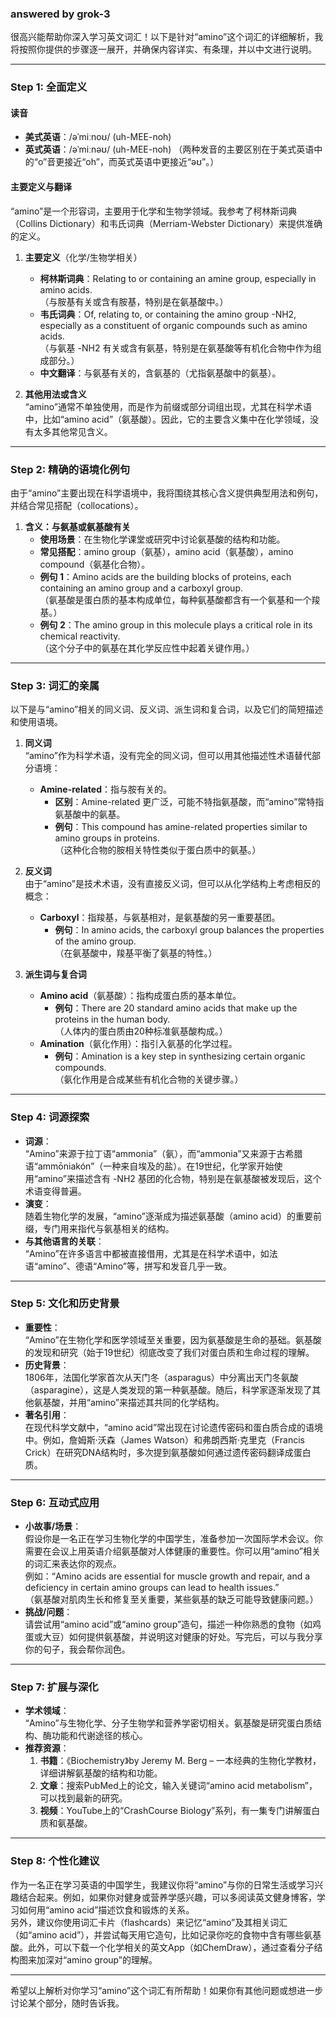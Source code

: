### answered by grok-3
很高兴能帮助你深入学习英文词汇！以下是针对“amino”这个词汇的详细解析，我将按照你提供的步骤逐一展开，并确保内容详实、有条理，并以中文进行说明。

---

### Step 1: 全面定义
#### 读音
- **美式英语**：/əˈmiːnoʊ/ (uh-MEE-noh)
- **英式英语**：/əˈmiːnəʊ/ (uh-MEE-noh)
  （两种发音的主要区别在于美式英语中的“o”音更接近“oh”，而英式英语中更接近“əʊ”。）

#### 主要定义与翻译
“amino”是一个形容词，主要用于化学和生物学领域。我参考了柯林斯词典（Collins Dictionary）和韦氏词典（Merriam-Webster Dictionary）来提供准确的定义。

1. **主要定义**（化学/生物学相关）
   - **柯林斯词典**：Relating to or containing an amine group, especially in amino acids.  
     （与胺基有关或含有胺基，特别是在氨基酸中。）
   - **韦氏词典**：Of, relating to, or containing the amino group -NH2, especially as a constituent of organic compounds such as amino acids.  
     （与氨基 -NH2 有关或含有氨基，特别是在氨基酸等有机化合物中作为组成部分。）
   - **中文翻译**：与氨基有关的，含氨基的（尤指氨基酸中的氨基）。

2. **其他用法或含义**  
   “amino”通常不单独使用，而是作为前缀或部分词组出现，尤其在科学术语中，比如“amino acid”（氨基酸）。因此，它的主要含义集中在化学领域，没有太多其他常见含义。

---

### Step 2: 精确的语境化例句
由于“amino”主要出现在科学语境中，我将围绕其核心含义提供典型用法和例句，并结合常见搭配（collocations）。

1. **含义：与氨基或氨基酸有关**
   - **使用场景**：在生物化学课堂或研究中讨论氨基酸的结构和功能。
   - **常见搭配**：amino group（氨基），amino acid（氨基酸），amino compound（氨基化合物）。
   - **例句 1**：Amino acids are the building blocks of proteins, each containing an amino group and a carboxyl group.  
     （氨基酸是蛋白质的基本构成单位，每种氨基酸都含有一个氨基和一个羧基。）
   - **例句 2**：The amino group in this molecule plays a critical role in its chemical reactivity.  
     （这个分子中的氨基在其化学反应性中起着关键作用。）

---

### Step 3: 词汇的亲属
以下是与“amino”相关的同义词、反义词、派生词和复合词，以及它们的简短描述和使用语境。

1. **同义词**  
   “amino”作为科学术语，没有完全的同义词，但可以用其他描述性术语替代部分语境：
   - **Amine-related**：指与胺有关的。  
     - **区别**：Amine-related 更广泛，可能不特指氨基酸，而“amino”常特指氨基酸中的氨基。  
     - **例句**：This compound has amine-related properties similar to amino groups in proteins.  
       （这种化合物的胺相关特性类似于蛋白质中的氨基。）

2. **反义词**  
   由于“amino”是技术术语，没有直接反义词，但可以从化学结构上考虑相反的概念：
   - **Carboxyl**：指羧基，与氨基相对，是氨基酸的另一重要基团。  
     - **例句**：In amino acids, the carboxyl group balances the properties of the amino group.  
       （在氨基酸中，羧基平衡了氨基的特性。）

3. **派生词与复合词**
   - **Amino acid**（氨基酸）：指构成蛋白质的基本单位。  
     - **例句**：There are 20 standard amino acids that make up the proteins in the human body.  
       （人体内的蛋白质由20种标准氨基酸构成。）
   - **Amination**（氨化作用）：指引入氨基的化学过程。  
     - **例句**：Amination is a key step in synthesizing certain organic compounds.  
       （氨化作用是合成某些有机化合物的关键步骤。）

---

### Step 4: 词源探索
- **词源**：  
  “Amino”来源于拉丁语“ammonia”（氨），而“ammonia”又来源于古希腊语“ammōniakón”（一种来自埃及的盐）。在19世纪，化学家开始使用“amino”来描述含有 -NH2 基团的化合物，特别是在氨基酸被发现后，这个术语变得普遍。
- **演变**：  
  随着生物化学的发展，“amino”逐渐成为描述氨基酸（amino acid）的重要前缀，专门用来指代与氨基相关的结构。
- **与其他语言的关联**：  
  “Amino”在许多语言中都被直接借用，尤其是在科学术语中，如法语“amino”、德语“Amino”等，拼写和发音几乎一致。

---

### Step 5: 文化和历史背景
- **重要性**：  
  “Amino”在生物化学和医学领域至关重要，因为氨基酸是生命的基础。氨基酸的发现和研究（始于19世纪）彻底改变了我们对蛋白质和生命过程的理解。
- **历史背景**：  
  1806年，法国化学家首次从天门冬（asparagus）中分离出天门冬氨酸（asparagine），这是人类发现的第一种氨基酸。随后，科学家逐渐发现了其他氨基酸，并用“amino”来描述其共同的化学结构。
- **著名引用**：  
  在现代科学文献中，“amino acid”常出现在讨论遗传密码和蛋白质合成的语境中。例如，詹姆斯·沃森（James Watson）和弗朗西斯·克里克（Francis Crick）在研究DNA结构时，多次提到氨基酸如何通过遗传密码翻译成蛋白质。

---

### Step 6: 互动式应用
- **小故事/场景**：  
  假设你是一名正在学习生物化学的中国学生，准备参加一次国际学术会议。你需要在会议上用英语介绍氨基酸对人体健康的重要性。你可以用“amino”相关的词汇来表达你的观点。  
  例如：“Amino acids are essential for muscle growth and repair, and a deficiency in certain amino groups can lead to health issues.”  
  （氨基酸对肌肉生长和修复至关重要，某些氨基的缺乏可能导致健康问题。）
- **挑战/问题**：  
  请尝试用“amino acid”或“amino group”造句，描述一种你熟悉的食物（如鸡蛋或大豆）如何提供氨基酸，并说明这对健康的好处。写完后，可以与我分享你的句子，我会帮你润色。

---

### Step 7: 扩展与深化
- **学术领域**：  
  “Amino”与生物化学、分子生物学和营养学密切相关。氨基酸是研究蛋白质结构、酶功能和代谢途径的核心。
- **推荐资源**：  
  1. **书籍**：《Biochemistry》by Jeremy M. Berg – 一本经典的生物化学教材，详细讲解氨基酸的结构和功能。
  2. **文章**：搜索PubMed上的论文，输入关键词“amino acid metabolism”，可以找到最新的研究。
  3. **视频**：YouTube上的“CrashCourse Biology”系列，有一集专门讲解蛋白质和氨基酸。

---

### Step 8: 个性化建议
作为一名正在学习英语的中国学生，我建议你将“amino”与你的日常生活或学习兴趣结合起来。例如，如果你对健身或营养学感兴趣，可以多阅读英文健身博客，学习如何用“amino acid”描述饮食和锻炼的关系。  
另外，建议你使用词汇卡片（flashcards）来记忆“amino”及其相关词汇（如“amino acid”），并尝试每天用它造句，比如记录你吃的食物中含有哪些氨基酸。此外，可以下载一个化学相关的英文App（如ChemDraw），通过查看分子结构图来加深对“amino group”的理解。

---

希望以上解析对你学习“amino”这个词汇有所帮助！如果你有其他问题或想进一步讨论某个部分，随时告诉我。